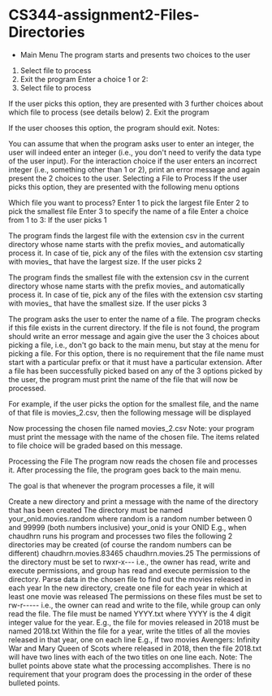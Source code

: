# CS344-assignment2-Files-Directories
* Main Menu
The program starts and presents two choices to the user

1. Select file to process
2. Exit the program
Enter a choice 1 or 2:
1. Select file to process

If the user picks this option, they are presented with 3 further choices about which file to process (see details below)
2. Exit the program

If the user chooses this option, the program should exit.
Notes:

You can assume that when the program asks user to enter an integer, the user will indeed enter an integer (i.e., you don't need to verify the data type of the user input).
For the interaction choice if the user enters an incorrect integer (i.e., something other than 1 or 2), print an error message and again present the 2 choices to the user.
Selecting a File to Process
If the user picks this option, they are presented with the following menu options

Which file you want to process?
Enter 1 to pick the largest file
Enter 2 to pick the smallest file
Enter 3 to specify the name of a file
Enter a choice from 1 to 3:
If the user picks 1

The program finds the largest file with the extension csv in the current directory whose name starts with the prefix movies_ and automatically process it.
In case of tie, pick any of the files with the extension csv starting with movies_ that have the largest size.
If the user picks 2

The program finds the smallest file with the extension csv in the current directory whose name starts with the prefix movies_ and automatically process it.
In case of tie, pick any of the files with the extension csv starting with movies_ that have the smallest size.
If the user picks 3

The program asks the user to enter the name of a file.
The program checks if this file exists in the current directory. If the file is not found, the program should write an error message and again give the user the 3 choices about picking a file, i.e., don't go back to the main menu, but stay at the menu for picking a file.
For this option, there is no requirement that the file name must start with a particular prefix or that it must have a particular extension.
After a file has been successfully picked based on any of the 3 options picked by the user, the program must print the name of the file that will now be processed.

For example, if the user picks the option for the smallest file, and the name of that file is movies_2.csv, then the following message will be displayed

Now processing the chosen file named movies_2.csv
Note: your program must print the message with the name of the chosen file. The items related to file choice will be graded based on this message.

Processing the File
The program now reads the chosen file and processes it. After processing the file, the program goes back to the main menu.

The goal is that whenever the program processes a file, it will

Create a new directory and print a message with the name of the directory that has been created
The directory must be named your_onid.movies.random
where
random is a random number between 0 and 99999 (both numbers inclusive)
your_onid is your ONID
E.g., when chaudhrn runs his program and processes two files the following 2 directories may be created (of course the random numbers can be different)
chaudhrn.movies.83465
chaudhrn.movies.25
The permissions of the directory must be set to rwxr-x---
i.e., the owner has read, write and execute permissions, and group has read and execute permission to the directory.
Parse data in the chosen file to find out the movies released in each year
In the new directory, create one file for each year in which at least one movie was released
The permissions on these files must be set to rw-r-----
i.e., the owner can read and write to the file, while group can only read the file.
The file must be named YYYY.txt where YYYY is the 4 digit integer value for the year.
E.g., the file for movies released in 2018 must be named 2018.txt
Within the file for a year, write the titles of all the movies released in that year, one on each line
E.g., if two movies Avengers: Infinity War and Mary Queen of Scots where released in 2018, then the file 2018.txt will have two lines with each of the two titles on one line each.
Note: The bullet points above state what the processing accomplishes. There is no requirement that your program does the processing in the order of these bulleted points.

